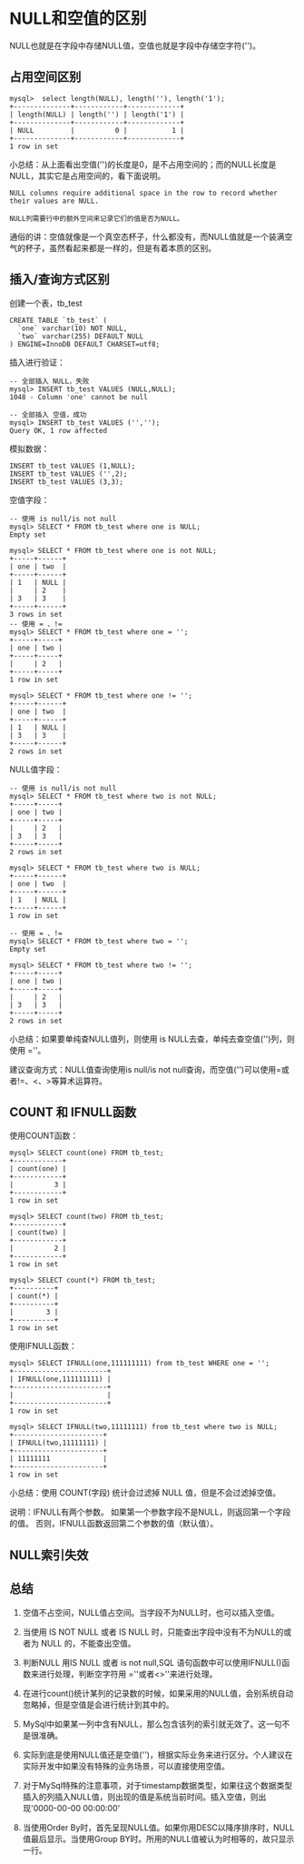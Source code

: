 # NULL和空值的区别

NULL也就是在字段中存储NULL值，空值也就是字段中存储空字符('')。

## 占用空间区别

```mysql
mysql>  select length(NULL), length(''), length('1');
+--------------+------------+-------------+
| length(NULL) | length('') | length('1') |
+--------------+------------+-------------+
| NULL         |          0 |           1 |
+--------------+------------+-------------+
1 row in set
```

小总结：从上面看出空值('')的长度是0，是不占用空间的；而的NULL长度是NULL，其实它是占用空间的，看下面说明。

    NULL columns require additional space in the row to record whether their values are NULL.

    NULL列需要行中的额外空间来记录它们的值是否为NULL。

通俗的讲：空值就像是一个真空态杯子，什么都没有，而NULL值就是一个装满空气的杯子，虽然看起来都是一样的，但是有着本质的区别。



## 插入/查询方式区别

创建一个表，tb_test

```mysql
CREATE TABLE `tb_test` (
  `one` varchar(10) NOT NULL,
  `two` varchar(255) DEFAULT NULL
) ENGINE=InnoDB DEFAULT CHARSET=utf8;
```

插入进行验证：

```mysql
-- 全部插入 NULL，失败
mysql> INSERT tb_test VALUES (NULL,NULL);
1048 - Column 'one' cannot be null
```

```mysql
-- 全部插入 空值，成功
mysql> INSERT tb_test VALUES ('','');
Query OK, 1 row affected
```

模拟数据：

```mysql
INSERT tb_test VALUES (1,NULL);
INSERT tb_test VALUES ('',2);
INSERT tb_test VALUES (3,3);
```

空值字段：

```mysql
-- 使用 is null/is not null
mysql> SELECT * FROM tb_test where one is NULL;
Empty set

mysql> SELECT * FROM tb_test where one is not NULL;
+-----+------+
| one | two  |
+-----+------+
| 1   | NULL |
|     | 2    |
| 3   | 3    |
+-----+------+
3 rows in set
-- 使用 = 、!=
mysql> SELECT * FROM tb_test where one = '';
+-----+-----+
| one | two |
+-----+-----+
|     | 2   |
+-----+-----+
1 row in set

mysql> SELECT * FROM tb_test where one != '';
+-----+------+
| one | two  |
+-----+------+
| 1   | NULL |
| 3   | 3    |
+-----+------+
2 rows in set
```

NULL值字段：

```mysql
-- 使用 is null/is not null
mysql> SELECT * FROM tb_test where two is not NULL;
+-----+-----+
| one | two |
+-----+-----+
|     | 2   |
| 3   | 3   |
+-----+-----+
2 rows in set

mysql> SELECT * FROM tb_test where two is NULL;
+-----+------+
| one | two  |
+-----+------+
| 1   | NULL |
+-----+------+
1 row in set

-- 使用 = 、!=
mysql> SELECT * FROM tb_test where two = '';
Empty set

mysql> SELECT * FROM tb_test where two != '';
+-----+-----+
| one | two |
+-----+-----+
|     | 2   |
| 3   | 3   |
+-----+-----+
2 rows in set

```

小总结：如果要单纯查NULL值列，则使用 is NULL去查，单纯去查空值('')列，则使用 =''。

建议查询方式：NULL值查询使用is null/is not null查询，而空值('')可以使用=或者!=、<、>等算术运算符。

## COUNT 和 IFNULL函数

使用COUNT函数：

```mysql
mysql> SELECT count(one) FROM tb_test;
+------------+
| count(one) |
+------------+
|          3 |
+------------+
1 row in set

mysql> SELECT count(two) FROM tb_test;
+------------+
| count(two) |
+------------+
|          2 |
+------------+
1 row in set

mysql> SELECT count(*) FROM tb_test;
+----------+
| count(*) |
+----------+
|        3 |
+----------+
1 row in set
```

使用IFNULL函数：

```mysql
mysql> SELECT IFNULL(one,111111111) from tb_test WHERE one = '';
+-----------------------+
| IFNULL(one,111111111) |
+-----------------------+
|                       |
+-----------------------+
1 row in set

mysql> SELECT IFNULL(two,11111111) from tb_test where two is NULL;
+----------------------+
| IFNULL(two,11111111) |
+----------------------+
| 11111111             |
+----------------------+
1 row in set
```

小总结：使用 COUNT(字段) 统计会过滤掉 NULL 值，但是不会过滤掉空值。

说明：IFNULL有两个参数。 如果第一个参数字段不是NULL，则返回第一个字段的值。 否则，IFNULL函数返回第二个参数的值（默认值）。

## NULL索引失效



## 总结

1. 空值不占空间，NULL值占空间。当字段不为NULL时，也可以插入空值。

2. 当使用 IS NOT NULL 或者 IS NULL 时，只能查出字段中没有不为NULL的或者为 NULL 的，不能查出空值。

3. 判断NULL 用IS NULL 或者 is not null,SQL 语句函数中可以使用IFNULL()函数来进行处理，判断空字符用 =''或者<>''来进行处理。

4. 在进行count()统计某列的记录数的时候，如果采用的NULL值，会别系统自动忽略掉，但是空值是会进行统计到其中的。

5. MySql中如果某一列中含有NULL，那么包含该列的索引就无效了。这一句不是很准确。

6. 实际到底是使用NULL值还是空值('')，根据实际业务来进行区分。个人建议在实际开发中如果没有特殊的业务场景，可以直接使用空值。
7. 对于MySql特殊的注意事项，对于timestamp数据类型，如果往这个数据类型插入的列插入NULL值，则出现的值是系统当前时间。插入空值，则出现'0000-00-00 00:00:00'
8. 当使用Order By时，首先呈现NULL值。如果你用DESC以降序排序时，NULL值最后显示。当使用Group BY时。所用的NULL值被认为时相等的，故只显示一行。